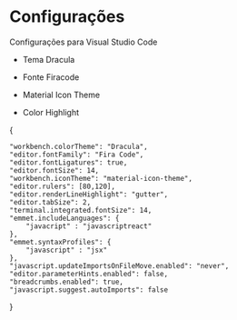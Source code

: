 # Configurações

Configurações para Visual Studio Code

- Tema Dracula

- Fonte Firacode

- Material Icon Theme 

- Color Highlight

{

    "workbench.colorTheme": "Dracula",
    "editor.fontFamily": "Fira Code",
    "editor.fontLigatures": true,
    "editor.fontSize": 14,
    "workbench.iconTheme": "material-icon-theme",
    "editor.rulers": [80,120],
    "editor.renderLineHighlight": "gutter",
    "editor.tabSize": 2,
    "terminal.integrated.fontSize": 14,
    "emmet.includeLanguages": {
        "javacript" : "javascriptreact"
    },
    "emmet.syntaxProfiles": {
        "javascript" : "jsx"
    },
    "javascript.updateImportsOnFileMove.enabled": "never",
    "editor.parameterHints.enabled": false,
    "breadcrumbs.enabled": true,
    "javascript.suggest.autoImports": false

}
